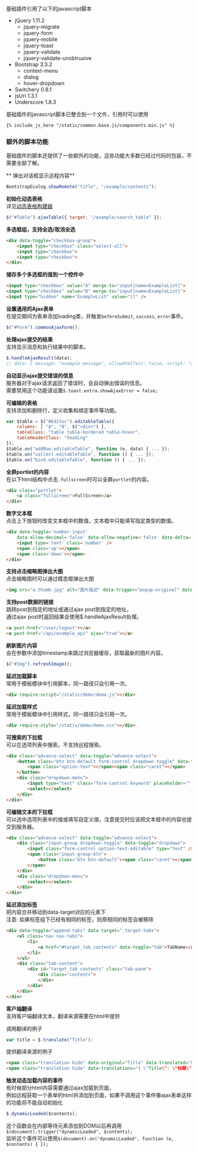 基础插件引用了以下的javascript脚本<br/>

- jQuery 1.11.2
	- jquery-migrate
	- jquery-form
	- jquery-mobile
	- jquery-toast
	- jquery-validate
	- jquery-validate-unobtrusive
- Bootstrap 3.3.2
	- context-menu
	- dialog
	- hover-dropdown
- Switchery 0.8.1
- jsUri 1.3.1
- Underscore 1.8.3

基础插件的javascript脚本已整合到一个文件，引用时可以使用

``` html
{% include_js_here "/static/common.base.js/components.min.js" %}
```

### 额外的脚本功能

基础插件的脚本还提供了一些额外的功能，这些功能大多数已经过代码的包装，不需要全部了解。

** 弹出对话框显示远程内容**<br/>
``` javascript
BootstrapDialog.showRemote("title", "/example/contents");
```

**初始化动态表格**<br/>
详见[动态表格构建器](common.base.ajax_table)
``` javascript
$("#Table").ajaxTable({ target: "/example/search_table" });
```

**多选框组，支持全选/取消全选**<br/>
``` html
<div data-toggle="checkbox-group">
	<input type="checkbox" class="select-all">
	<input type="checkbox">
	<input type="checkbox">
</div>
```

**储存多个多选框的值到一个控件中**<br/>
``` html
<input type="checkbox" value="A" merge-to="input[name=ExampleList]">
<input type="checkbox" value="B" merge-to="input[name=ExampleList]">
<input type="hidden" name="ExampleList" value="[]" />
```

**设置通用的Ajax表单**<br/>
在提交期间为表单添加loading类，并触发`beforeSubmit`, `success`, `error`事件。<br/>
``` javascript
$("#Form").commonAjaxForm();
```

**处理ajax提交的结果**<br/>
支持显示消息和执行结果中的脚本。<br/>
``` javascript
$.handleAjaxResult(data);
// data: { message: "example message", allowHtmlText: false, script: "alert(1)" }
```

**自动显示ajax提交错误的信息**<br/>
服务器对于ajax请求返回了错误时，会自动弹出错误的信息。<br/>
需要禁用这个功能请设置`$.toast.extra.showAjaxError = false;`<br/>

**可编辑的表格**<br/>
支持添加和删除行，定义收集和绑定事件等功能。
``` javascript
var $table = $("#Editor").editableTable({
	columns: [ "A", "B", $("<div>") ],
	tableClass: "table table-bordered table-hover",
	tableHeaderClass: "heading"
});
$table.on("addRow.editableTable", function (e, data) { ... });
$table.on("collect.editableTable", function () { ... });
$table.on("bind.editableTable", function () { ... });
```

**全屏portlet的内容**<br/>
在以下html结构中点击`.fullscreen`时可以全屏`portlet`的内容。
``` html
<div class="portlet">
	<a class="fullscreen">FullScreen</a>
</div>
```

**数字文本框**<br/>
点击上下按钮时改变文本框中的数值，文本框中只能填写指定类型的数值。<br/>
``` html
<div data-toggle='number-input'
	data-allow-decimal='false' data-allow-negative='false' data-delta='1'>
	<input type='text' class='number' />
	<span class='up'></span>
	<span class='down'></span>
</div>
```

**支持点击缩略图弹出大图**<br/>
点击缩略图时可以通过模态框弹出大图<br/>
``` html
<img src="a.thumb.jpg" alt="图片描述" data-trigger="popup-original" data-original-src="a.jpg" />
```

**支持post数据的链接**<br/>
跳转post到指定的地址或通过ajax post到指定的地址，<br/>
通过ajax post时返回结果会使用$.handleAjaxResult处理。<br/>
``` html
<a post-href="/user/logout"></a>
<a post-href="/api/example_api" ajax="true"></a>
```

**刷新图片内容**<br/>
会在参数中添加timestamp来跳过浏览器缓存，获取最新的图片内容。
``` javascript
$("#Img").refreshImage();
```

**延迟加载脚本**<br/>
常用于模板模块中引用脚本，同一路径只会引用一次。
``` html
<div require-script="/static/demo/demo.js"></div>
```

**延迟加载样式**<br/>
常用于模板模块中引用样式，同一路径只会引用一次。
``` html
<div require-style="/statis/demo/demo.css"></div>
```

**可搜索的下拉框**<br/>
可以在选项列表中搜索，不支持远程搜索。<br/>
``` html
<div class="advance-select" data-toggle="advance-select">
	<button class="btn btn-default form-control dropdown-toggle" data-toggle="dropdown">
		<span class="option-text"></span><span class="caret"></span>
	</button>
	<div class="dropdown-menu">
		<input type="text" class="form-control keyword" placeholder="" />
		<select></select>
	</div>
</div>
```

**可编辑文本的下拉框**<br/>
可以选中选项列表中的值或填写自定义值，注意提交时应该把文本框中的内容也提交到服务器。<br/>
``` html
<div class="advance-select" data-toggle="advance-select">
	<div class="input-group dropdown-toggle" data-toggle="dropdown">
		<input class="form-control option-text-editable" type="text" />
		<span class="input-group-btn">
			<button class="btn btn-default"><span class="caret"></span></button>
		</span>
	</div>
	<div class="dropdown-menu">
		<select></select>
	</div>
</div>
```

**延迟添加标签**<br/>
把内容合并移动到data-target对应的元素下<br/>
注意: 如果标签组下已经有相同的标签，则原相同的标签会被移除<br/>
``` html
<div data-toggle="append-tabs" data-target=".target-tabs">
	<ul class="nav nav-tabs">
		<li>
			<a href="#target_tab_contents" data-toggle="tab">TabName</a>
		</li>
	</ul>
	<div class="tab-content">
		<div id="target_tab_contents" class="tab-pane">
			<div class="contents">
			</div>
		</div>
	</div>
</div>
```

**客户端翻译**<br/>
支持客户端翻译文本，翻译来源需要在html中提供<br/>

调用翻译的例子
``` javascript
var title = $.translate("Title");
```

提供翻译来源的例子
``` html
<span class="translation hide" data-original="Title" data-translated="标题"></span>
<span class="translation hide" data-translations="{ \"Title\": \"标题\" }"></span>
```

**触发动态加载内容的事件**<br/>
有时候部分html内容需要通过ajax加载到页面，<br/>
例如远程获取一个表单的html并添加到页面，如果不调用这个事件像ajax表单这样的功能将不能自动初始化<br/>

``` javascript
$.dynamicLoaded($contents);
```

这个函数会在内部等待元素添加到DOM以后再调用`$(document).trigger("dynamicLoaded", $contents);`<br/>
监听这个事件可以使用`$(document).on("dynamicLoaded", function (e, $contents) { });`<br/>
